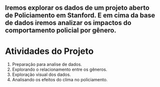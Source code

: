 
<H2>Iremos explorar os dados de um projeto aberto de Policiamento em Stanford. E em cima da base de dados iremos analizar os impactos do comportamento policial por gênero.</h2>

# Atividades do Projeto

1. Preparação para analise de dados.
2. Explorando o relacionamento entre os gêneros.
3. Exploração visual dos dados.
4. Analisando os efeitos do clima no policiamento.

